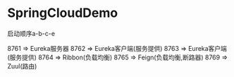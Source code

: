 # SpringCloudDemo

启动顺序a-b-c-e

8761 => Eureka服务器
8762 => Eureka客户端(服务提供)
8763 => Eureka客户端(服务提供)
8764 => Ribbon(负载均衡)
8765 => Feign(负载均衡,断路器)
8769 => Zuul(路由)
